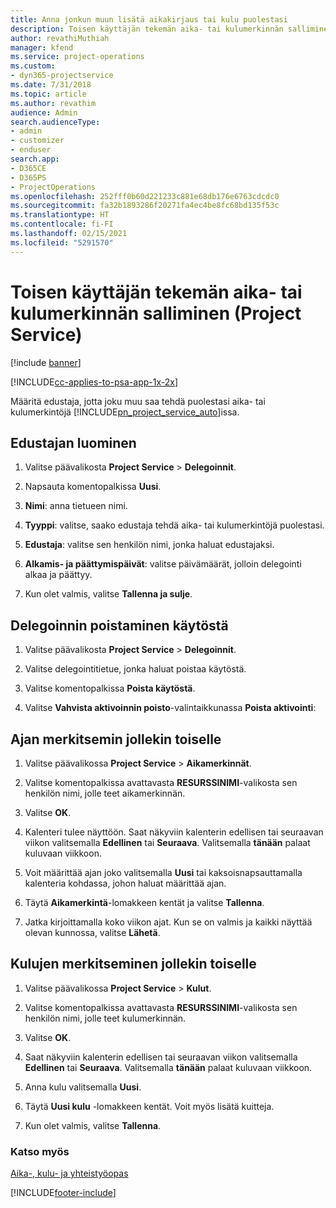 ```yaml
---
title: Anna jonkun muun lisätä aikakirjaus tai kulu puolestasi
description: Toisen käyttäjän tekemän aika- tai kulumerkinnän salliminen Project Servicessä
author: revathiMuthiah
manager: kfend
ms.service: project-operations
ms.custom:
- dyn365-projectservice
ms.date: 7/31/2018
ms.topic: article
ms.author: revathim
audience: Admin
search.audienceType:
- admin
- customizer
- enduser
search.app:
- D365CE
- D365PS
- ProjectOperations
ms.openlocfilehash: 252fff0b60d221233c881e68db176e6763cdcdc0
ms.sourcegitcommit: fa32b1893286f20271fa4ec4be8fc68bd135f53c
ms.translationtype: HT
ms.contentlocale: fi-FI
ms.lasthandoff: 02/15/2021
ms.locfileid: "5291570"
---
```

# <a name="allow-someone-else-to-enter-your-time-entry-or-expense-project-service"></a>Toisen käyttäjän tekemän aika- tai kulumerkinnän salliminen (Project Service)

[!include [banner](../includes/psa-now-project-operations.md)]

[!INCLUDE[cc-applies-to-psa-app-1x-2x](../includes/cc-applies-to-psa-app-1x-2x.md)]

Määritä edustaja, jotta joku muu saa tehdä puolestasi aika- tai kulumerkintöjä [!INCLUDE[pn_project_service_auto](../includes/pn-project-service-auto.md)]issa.  
  
## <a name="create-a-delegate"></a>Edustajan luominen  
  
1.  Valitse päävalikosta **Project Service** > **Delegoinnit**.  
  
2.  Napsauta komentopalkissa **Uusi**.  
  
3. **Nimi**: anna tietueen nimi.  
  
4. **Tyyppi**: valitse, saako edustaja tehdä aika- tai kulumerkintöjä puolestasi.  
  
5. **Edustaja**: valitse sen henkilön nimi, jonka haluat edustajaksi.  
  
6. **Alkamis- ja päättymispäivät**: valitse päivämäärät, jolloin delegointi alkaa ja päättyy.  
  
7.  Kun olet valmis, valitse **Tallenna ja sulje**.  
  
## <a name="turn-off-delegation"></a>Delegoinnin poistaminen käytöstä  
  
1.  Valitse päävalikosta **Project Service** > **Delegoinnit**.  
  
2.  Valitse delegointitietue, jonka haluat poistaa käytöstä.  
  
3.  Valitse komentopalkissa **Poista käytöstä**.  
  
4.  Valitse **Vahvista aktivoinnin poisto**-valintaikkunassa **Poista aktivointi**:  
  
## <a name="enter-time-for-someone-else"></a>Ajan merkitsemin jollekin toiselle  
  
1.  Valitse päävalikossa **Project Service** > **Aikamerkinnät**.  
  
2.  Valitse komentopalkissa avattavasta **RESURSSINIMI**-valikosta sen henkilön nimi, jolle teet aikamerkinnän.  
  
3.  Valitse **OK**.  
  
4.  Kalenteri tulee näyttöön. Saat näkyviin kalenterin edellisen tai seuraavan viikon valitsemalla **Edellinen** tai **Seuraava**. Valitsemalla **tänään** palaat kuluvaan viikkoon.  
  
5.  Voit määrittää ajan joko valitsemalla **Uusi** tai kaksoisnapsauttamalla kalenteria kohdassa, johon haluat määrittää ajan.  
  
6.  Täytä **Aikamerkintä**-lomakkeen kentät ja valitse **Tallenna**.  
  
7.  Jatka kirjoittamalla koko viikon ajat. Kun se on valmis ja kaikki näyttää olevan kunnossa, valitse **Lähetä**.  
  
## <a name="enter-expenses-for-someone-else"></a>Kulujen merkitseminen jollekin toiselle  
  
1.  Valitse päävalikossa **Project Service** > **Kulut**.  
  
2.  Valitse komentopalkissa avattavasta **RESURSSINIMI**-valikosta sen henkilön nimi, jolle teet kulumerkinnän.  
  
3.  Valitse **OK**.  
  
4.  Saat näkyviin kalenterin edellisen tai seuraavan viikon valitsemalla **Edellinen** tai **Seuraava**. Valitsemalla **tänään** palaat kuluvaan viikkoon.  
  
5.  Anna kulu valitsemalla **Uusi**.  
  
6.  Täytä **Uusi kulu** -lomakkeen kentät. Voit myös lisätä kuitteja.  
  
7.  Kun olet valmis, valitse **Tallenna**.  
  
### <a name="see-also"></a>Katso myös  
 [Aika-, kulu- ja yhteistyöopas](../psa/time-expense-collaboration-guide.md)


[!INCLUDE[footer-include](../includes/footer-banner.md)]